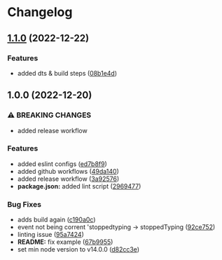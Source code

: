 # Changelog

## [1.1.0](https://github.com/qxb3/omegle.js/compare/v1.0.0...v1.1.0) (2022-12-22)


### Features

* added dts & build steps ([08b1e4d](https://github.com/qxb3/omegle.js/commit/08b1e4d9ced67cc40dcf4c562df496eee2b89044))

## 1.0.0 (2022-12-20)


### ⚠ BREAKING CHANGES

* added release workflow

### Features

* added eslint configs ([ed7b8f9](https://github.com/qxb3/omegle.js/commit/ed7b8f9ba18e83e9c0e407edfd7adc7b5237e729))
* added github workflows ([49da140](https://github.com/qxb3/omegle.js/commit/49da140d7964c71dfbb8b2bc3c38e57a09a7d344))
* added release workflow ([3a92576](https://github.com/qxb3/omegle.js/commit/3a92576d3e225ba795c8c7d0da708acfbcbf7dcd))
* **package.json:** added lint script ([2969477](https://github.com/qxb3/omegle.js/commit/2969477b4c8ee78fba19983223a9ffa3cd446cc5))


### Bug Fixes

* adds build again ([c190a0c](https://github.com/qxb3/omegle.js/commit/c190a0cdfc5dbab5a2ed84da9d0515dff7697a9c))
* event not being corrent 'stoppedtyping -&gt; stoppedTyping ([92ce752](https://github.com/qxb3/omegle.js/commit/92ce752542bba7e9cb14b3383ff2328009388d0b))
* linting issue ([95a7424](https://github.com/qxb3/omegle.js/commit/95a7424f59a978c7a746fb599fa3c601341d14bf))
* **README:** fix example ([67b9955](https://github.com/qxb3/omegle.js/commit/67b99552d5224f59256202f5a3203b789c84a135))
* set min node version to v14.0.0 ([d82cc3e](https://github.com/qxb3/omegle.js/commit/d82cc3e675e08a2431acba2ee944c63f67008b9d))
